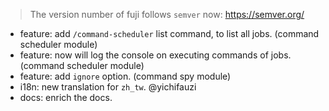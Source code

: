> The version number of fuji follows `semver` now: https://semver.org/ 

- feature: add `/command-scheduler` list command, to list all jobs. (command scheduler module)
- feature: now will log the console on executing commands of jobs. (command scheduler module)
- feature: add `ignore` option. (command spy module)
- i18n: new translation for `zh_tw`. @yichifauzi
- docs: enrich the docs.
